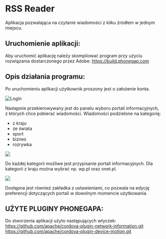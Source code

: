 # RSS Reader
Aplikacja pozwalająca na czytanie wiadomości z kilku źródłem w jednym miejscu. 

## Uruchomienie aplikacji:

Aby uruchomić aplikację należy skompilować program przy użyciu rozwiązania dostarczonego przez Adobe:
https://build.phonegap.com


## Opis działania programu:
Po uruchomieniu aplikacji użytkownik proszony jest o założenie konta. 

![Login](http://sklep213251.shoparena.pl/upload/projekt/2.png)

Następnie przekierowywany jest do panelu wyboru portali informacyjnych, z których chce pobierać wiadomości.
Wiadomości podzielone na kategorię:
- z kraju
- ze świata
- sport
- biznes
- rozrywka

![](http://sklep213251.shoparena.pl/upload/projekt/4.png)

Do każdej kategorii możliwe jest przypisanie portali informacyjnych. Dla kategorii z kraju można wybrać np. wp.pl oraz onet.pl. 


![](http://sklep213251.shoparena.pl/upload/projekt/6.png)

Dostępna jest również zakładka z ustawieniami, co pozwala na edycję preferencji dotyczących portali w dowolnym momencie użytkowania.

## UŻYTE PLUGINY PHONEGAPA:
Do stworzenia aplikacji użyto następujących wtyczek:
https://github.com/apache/cordova-plugin-network-information.git
https://github.com/apache/cordova-plugin-device-motion.git
